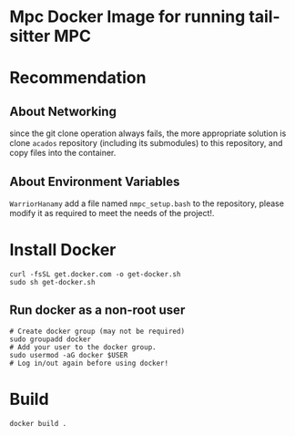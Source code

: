 # Mpc Docker Image for running tail-sitter MPC

# Recommendation
## About Networking
since the git clone operation always fails, the more appropriate solution is  clone `acados` repository (including its submodules) to this repository,
and copy files into the container.

## About Environment Variables
`WarriorHanamy` add a file named `nmpc_setup.bash` to the repository, please modify it as required to meet the needs of the project!.

# Install Docker

```shell
curl -fsSL get.docker.com -o get-docker.sh
sudo sh get-docker.sh
```
## Run docker as a non-root user
```shell
# Create docker group (may not be required)
sudo groupadd docker
# Add your user to the docker group.
sudo usermod -aG docker $USER
# Log in/out again before using docker!
```

# Build

```shell
docker build .
```